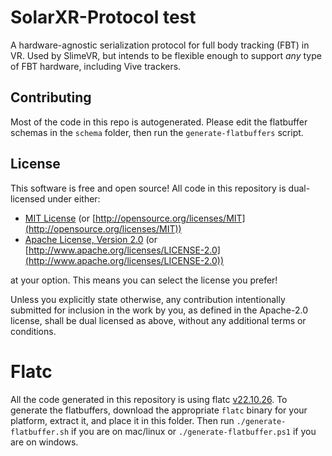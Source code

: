 # SolarXR-Protocol test
A hardware-agnostic serialization protocol for full body tracking (FBT) in VR. Used by SlimeVR,
but intends to be flexible enough to support *any* type of FBT hardware, including Vive trackers.

## Contributing

Most of the code in this repo is autogenerated. Please edit the flatbuffer schemas in the `schema`
folder, then run the `generate-flatbuffers` script.

## License

This software is free and open source! All code in this repository is
dual-licensed under either:

* [MIT License](/LICENSE-MIT) (or
  [http://opensource.org/licenses/MIT](http://opensource.org/licenses/MIT))
* [Apache License, Version 2.0](/LICENSE-APACHE) (or
  [http://www.apache.org/licenses/LICENSE-2.0](http://www.apache.org/licenses/LICENSE-2.0))

at your option. This means you can select the license you prefer!

Unless you explicitly state otherwise, any contribution intentionally submitted
for inclusion in the work by you, as defined in the Apache-2.0 license, shall be
dual licensed as above, without any additional terms or conditions.


# Flatc

All the code generated in this repository is using flatc 
[v22.10.26](https://github.com/google/flatbuffers/releases/tag/v22.10.26). To generate
the flatbuffers, download the appropriate `flatc` binary for your platform, extract it,
and place it in this folder. Then run `./generate-flatbuffer.sh` if you are on mac/linux
or `./generate-flatbuffer.ps1` if you are on windows.

